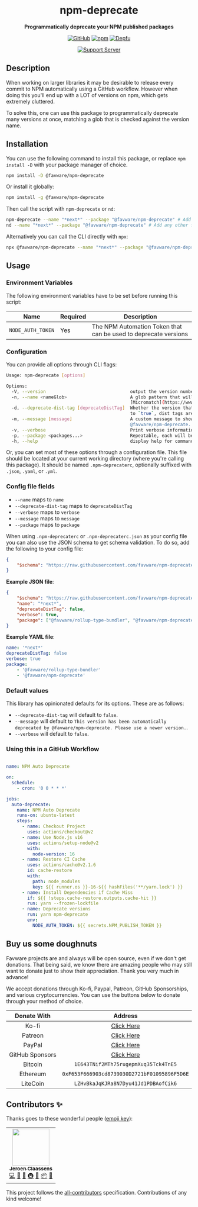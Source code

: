 <div align="center">

# npm-deprecate

**Programmatically deprecate your NPM published packages**

[![GitHub](https://img.shields.io/github/license/favware/npm-deprecate)](https://github.com/favware/npm-deprecate/blob/main/LICENSE)
[![npm](https://img.shields.io/npm/v/@favware/npm-deprecate?color=crimson&logo=npm)](https://www.npmjs.com/package/@favware/npm-deprecate)
[![Depfu](https://badges.depfu.com/badges/ad765f084b44ddebe2eeac4f98aee3f7/count.svg)](https://depfu.com/github/favware/npm-deprecate?project_id=30679)

[![Support Server](https://discord.com/api/guilds/512303595966824458/embed.png?style=banner2)](https://join.favware.tech)

</div>

## Description

When working on larger libraries it may be desirable to release every commit to NPM automatically using a GitHub workflow.
However when doing this you'll end up with a LOT of versions on npm, which gets extremely cluttered.

To solve this, one can use this package to programmatically deprecate many versions at once, matching a glob that is checked against the version name.

## Installation

You can use the following command to install this package, or replace
`npm install -D` with your package manager of choice.

```sh
npm install -D @favware/npm-deprecate
```

Or install it globally:

```sh
npm install -g @favware/npm-deprecate
```

Then call the script with `npm-deprecate` or `nd`:

```sh
npm-deprecate --name "*next*" --package "@favware/npm-deprecate" # Add any other flags or use --help
nd --name "*next*" --package "@favware/npm-deprecate" # Add any other flags or use --help
```

Alternatively you can call the CLI directly with `npx`:

```sh
npx @favware/npm-deprecate --name "*next*" --package "@favware/npm-deprecate" # Add any other flags or use --help
```

## Usage

### Environment Variables

The following environment variables have to be set before running this script:

| Name              | Required | Description                                                     |
| ----------------- | -------- | --------------------------------------------------------------- |
| `NODE_AUTH_TOKEN` | Yes      | The NPM Automation Token that can be used to deprecate versions |

### Configuration

You can provide all options through CLI flags:

```sh
Usage: npm-deprecate [options]

Options:
  -V, --version                                output the version number
  -n, --name <nameGlob>                        A glob pattern that will determine which packages are deprecated. Anything that passes
                                               [Micromatch](https://www.npmjs.com/package/micromatch) will work here. For example set `*dev*` to match `13.2.0-dev.123a`.
  -d, --deprecate-dist-tag [deprecateDistTag]  Whether the version that is in the current dist tags should be preserved or not. By default dist tags are preserved. When set
                                               to `true`, dist tags are pruned. (default: false)
  -m, --message [message]                      A custom message to show for all the deprecated versions. (default: "This version has been automatically deprecated by
                                               @favware/npm-deprecate. Please use a newer version.")
  -v, --verbose                                Print verbose information (default: false)
  -p, --package <packages...>                  Repeatable, each will be treated as another package. The packages that should be deprecated
  -h, --help                                   display help for command
```

Or, you can set most of these options through a configuration file. This
file should be located at your current working directory (where you're
calling this package). It should be named `.npm-deprecaterc`, optionally
suffixed with `.json`, `.yaml`, or `.yml`.

### Config file fields

-   `--name` maps to `name`
-   `--deprecate-dist-tag` maps to `deprecateDistTag`
-   `--verbose` maps to `verbose`
-   `--message` maps to `message`
-   `--package` maps to `package`

When using `.npm-deprecaterc` or `.npm-deprecaterc.json` as
your config file you can also use the JSON schema to get schema
validation. To do so, add the following to your config file:

```json
{
	"$schema": "https://raw.githubusercontent.com/favware/npm-deprecate/main/assets/npm-deprecate.schema.json"
}
```

**Example JSON file**:

```json
{
	"$schema": "https://raw.githubusercontent.com/favware/npm-deprecate/main/assets/npm-deprecate.schema.json",
	"name": "*next*",
	"deprecateDistTag": false,
	"verbose": true,
	"package": ["@favware/rollup-type-bundler", "@favware/npm-deprecate"]
}
```

**Example YAML file**:

```yaml
name: '*next*'
deprecateDistTag: false
verbose: true
package:
    - '@favware/rollup-type-bundler'
    - '@favware/npm-deprecate'
```

### Default values

This library has opinionated defaults for its options. These are as follows:

-   `--deprecate-dist-tag` will default to `false`.
-   `--message` will default to `This version has been automatically deprecated by @favware/npm-deprecate. Please use a newer version.`.
-   `--verbose` will default to `false`.

### Using this in a GitHub Workflow

```yaml

name: NPM Auto Deprecate

on:
  schedule:
    - cron: '0 0 * * *'

jobs:
  auto-deprecate:
    name: NPM Auto Deprecate
    runs-on: ubuntu-latest
    steps:
      - name: Checkout Project
        uses: actions/checkout@v2
      - name: Use Node.js v16
        uses: actions/setup-node@v2
        with:
          node-version: 16
      - name: Restore CI Cache
        uses: actions/cache@v2.1.6
        id: cache-restore
        with:
          path: node_modules
          key: ${{ runner.os }}-16-${{ hashFiles('**/yarn.lock') }}
      - name: Install Dependencies if Cache Miss
        if: ${{ !steps.cache-restore.outputs.cache-hit }}
        run: yarn --frozen-lockfile
      - name: Deprecate versions
        run: yarn npm-deprecate
        env:
          NODE_AUTH_TOKEN: ${{ secrets.NPM_PUBLISH_TOKEN }}
```

## Buy us some doughnuts

Favware projects are and always will be open source, even if we don't get
donations. That being said, we know there are amazing people who may still
want to donate just to show their appreciation. Thank you very much in
advance!

We accept donations through Ko-fi, Paypal, Patreon, GitHub Sponsorships,
and various cryptocurrencies. You can use the buttons below to donate
through your method of choice.

|   Donate With   |                      Address                      |
| :-------------: | :-----------------------------------------------: |
|      Ko-fi      |  [Click Here](https://donate.favware.tech/kofi)   |
|     Patreon     | [Click Here](https://donate.favware.tech/patreon) |
|     PayPal      | [Click Here](https://donate.favware.tech/paypal)  |
| GitHub Sponsors |  [Click Here](https://github.com/sponsors/Favna)  |
|     Bitcoin     |       `1E643TNif2MTh75rugepmXuq35Tck4TnE5`        |
|    Ethereum     |   `0xF653F666903cd8739030D2721bF01095896F5D6E`    |
|    LiteCoin     |       `LZHvBkaJqKJRa8N7Dyu41Jd1PDBAofCik6`        |

## Contributors ✨

Thanks goes to these wonderful people ([emoji key](https://allcontributors.org/docs/en/emoji-key)):

<!-- ALL-CONTRIBUTORS-LIST:START - Do not remove or modify this section -->
<!-- prettier-ignore-start -->
<!-- markdownlint-disable -->
<table>
  <tr>
    <td align="center"><a href="https://favware.tech/"><img src="https://avatars3.githubusercontent.com/u/4019718?v=4?s=100" width="100px;" alt=""/><br /><sub><b>Jeroen Claassens</b></sub></a><br /><a href="https://github.com/npm-deprecate/favware/commits?author=Favna" title="Code">💻</a> <a href="#design-Favna" title="Design">🎨</a> <a href="#ideas-Favna" title="Ideas, Planning, & Feedback">🤔</a> <a href="#infra-Favna" title="Infrastructure (Hosting, Build-Tools, etc)">🚇</a> <a href="#maintenance-Favna" title="Maintenance">🚧</a> <a href="#platform-Favna" title="Packaging/porting to new platform">📦</a> <a href="#projectManagement-Favna" title="Project Management">📆</a></td>
  </tr>
</table>

<!-- markdownlint-restore -->
<!-- prettier-ignore-end -->

<!-- ALL-CONTRIBUTORS-LIST:END -->

This project follows the [all-contributors](https://github.com/all-contributors/all-contributors) specification. Contributions of any kind welcome!
